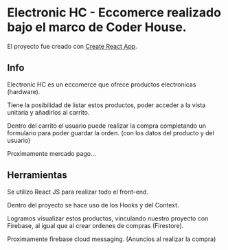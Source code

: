 # Electronic HC - Eccomerce realizado bajo el marco de Coder House.

El proyecto fue creado con [Create React App](https://github.com/facebook/create-react-app).

## Info

Electronic HC es un eccomerce que ofrece productos electronicas (hardware).

Tiene la posibilidad de listar estos productos, poder acceder a la vista unitaria y añadirlos al carrito.

Dentro del carrito el usuario puede realizar la compra completando un formulario para poder guardar la orden. (con los datos del producto y del usuario)

Proximamente mercado pago...

## Herramientas

Se utilizo React JS para realizar todo el front-end. 

Dentro del proyecto se hace uso de los Hooks y del Context.

Logramos visualizar estos productos, vinculando nuestro proyecto con Firebase, al igual que al crear ordenes de compras (Firestore).

Proximamente firebase cloud messaging. (Anuncios al realizar la compra)
